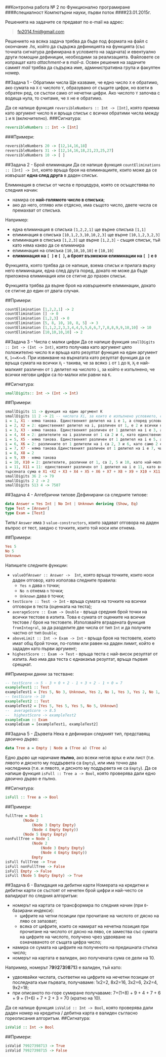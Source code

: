 ##Контролна работа № 2 по Функционално програмиране
####специалност Компютърни науки, първи поток
####23.01.2015г.

Решенията на задачите се предават по e-mail на адрес:

>fp2014.fmi@gmail.com

Решението на всяка задача трябва да бъде под формата на файл с окончание *.hs*, който да съдържа дефиницията на функцията (със точната сигнатура дефинирана в условието на задачата) и евентуално други помощни дефиниции, необходими за реализацията. Файловете се изпращат като *attachment-и* в *mail-a*. Освен решения на задачите самият *mail* трябва да съдържа име, административна група и факултен номер. 

##Задача 1 - Обратими числа
Ще казваме, че едно число `Х` е обратимо, ако сумата на `Х` с числото `Y`, образувано от същите цифри, но взети в обратен ред, се състои само от нечетни цифри. Ако числото `Y` започва с водеща нула, то считаме, че `Х` не е обратимо.

Да се напише функция `reversibleNumbers :: Int -> [Int]`, която приема като аргумент число `N` и връща списък с всички обратими числа между `1` и `N` (включително).
###Сигнатура:
```haskell
reversibleNumbers :: Int -> [Int]
```

###Примери:
```haskell
reversibleNumbers 20 -> [12,14,16,18]
reversibleNumbers 31 -> [12,14,16,18,21,23,25,27]
reversibleNumbers 10 -> [ ]
```

##Задача 2 - Брой елиминации
Да се напише функция `countEliminations :: [Int] -> Int`, която връща броя на елиминациите, които може да се извършат **една след друга** в даден списък.

Елиминация в списък от числа е процедура, която се осъществява по следния начин:
- намира се **най-голямото число в списъка**;
- ако до него, отляво или отдясно, има същото число, двете числа се премахват от списъка.

Например:
- една елиминация в списъка `[1,2,2,1]` ще върне списъка `[1,1]`
- елиминация в списъка `[10,1,2,3,10,10,2,3]` ще върне `[10,1,2,3,2,3]`
- елиминация в списъка `[1,2,3]` ще върне `[1,2,3]` - същия списък, тъй като няма какво да се елиминира
- елиминация на списъка `[10,10,10,10]` е `[10,10]`
- **елиминация на `[ ]` е `[ ]`, а броят възможни елиминации на `[ ]` е `0`**

Функцията, която трябва да се напише, взема списък и прилага върху него елиминации, една след друга поред, докато не може да бъде приложена елиминация или се стигне до празен списък.

Функцията трябва да върне броя на извършените елиминации, докато се стигне до един от двата случая.

##Примери:
```haskell
countElimination [1,2,2,1] -> 2
countElimination [] -> 0
countElimination [1,2,3] -> 0
countElimination [5, 8, 10, 10, 8, 5] -> 3
countElimination [1,1,2,2,3,3,4,4,5,5,6,6,7,7,8,8,9,9,10,10] -> 10
countElimination [10,10,10,10] -> 2
```
##Задача 3 - Числа с малки цифри
Да се напише функция `smallDigits :: Int -> (Int -> Int)`, която получава като аргумент цяло положително число `N` и връща като резултат функция на един аргумент `K`, `1<=K<=9`. При извикване на върнатата като резултат функция да се връща сумата на всички `Х`<sub>i</sub> - такива, че  за всяко `i` от `1` до `N`, `Х`<sub>i</sub> е най-малкият различен от `1` делител на числото `i`, за който е изпълнено, че всички негови цифри са по-малки или равни на `K`.

##Сигнатура:
```haskell
smallDigits:: Int -> (Int -> Int)
```
##Примери:
```haskell
smallDigits 11 -> функция на един аргумент К
smallDigits 11 2 -> 21 -- числата Xi, за които е изпълнено условието, са:
i = 1, X1 - няма такова. Единственият делител на i е 1, а според условието се търсят само делители, различни от 1
i = 2, X2 = 2: единственият делител на i, различен от 1, е 2 и всички негови цифри са по-малки или равни на K = 2
i = 3, X3 - няма такова. Единственият различен от 1 делител на i е 3, а неговите цифри са по-големи от K = 2
i = 4, X4 = 2: делителите на i различни от 1 са 2 и 4, като единственият с цифри по-малки или равни на К = 2 е 2
i = 5, X5 - няма такова. Единственият различен от 1 делител на i е 5, а неговите цифри са по-големи от К = 2
i = 6, X6 = 2: различните от 1 делители на i са 2, 3 и 6, като само 2 е по-малък или равен на К = 2
i = 7, X7 - няма такова.Единственият различен от 1 делител на i е 7, чиито цифри са по-големи от К = 2
i = 8, X8 = 2
i = 9, X9 - няма такова
i = 10, X10 = 2: делителите, различни от 1, са 2, 5 и 10, като най-малкият отговарящ на условието е 2
i = 11, X11 = 11: единственият различен от 1 делител на i е 11, като всички негови цифри са по-малки или равни на К = 2
търсената сума е X1 +X2 + X3 + X4 + X5 + X6 + X7 + X8 + X9 + X10 + X11 = 21
smallDigits 36 2 -> 79
smallDigits 2 2 -> 2
smallDigits 513 4 -> 7507
```

##Задача 4 - Алгебрични типове
Дефинирани са следните типове:
```haskell
data Answer = Yes Int | No Int | Unknown deriving (Show, Eq)
type Test = [Answer]
type Exam = [Test]
```
Типът `Answer` има `3` `value-constructors`, които задават отговора на даден въпрос от тест, заедно с точките, които той носи или отнема.

##Примери:
```haskell
Yes 5
No 5
Unknown
```

Напишете  следните функции:
- `valueOfAnswer :: Answer ->  Int`, която връща точките, които носи даден отговор, като използва следните правила:
    - `Yes n` дава `n` точки;
    - `No n` отнема `n` точки;
    - `Unknown` дава `0` точки;
- `testScore :: Test -> Int` - връща сумата на точките на всички отговори в теста (оценката на теста);
- `averageScore :: Exam -> Double` - връща средния брой точки на всички тестове в изпита. Това е сумата от оценките на всички тестове / броя на тестовете. Използвайте вградената функция `fromIntegral`, за да разделите две числа от тип `Int` и да получите частно от тип `Double`;
- `aboveLimit :: Int -> Exam -> Int` - връща броя на тестовете, които имат общ брой точки, по-голям или равен на даден лимит, който е зададен като първи аргумент;
- `highestScore :: Exam -> Test` - връща теста с най-висок резултат от изпита. Ако има два теста с еднакакъв резултат, връща първия срещнат.

##Примерни данни за тестване:
```haskell
-- testScore -> 5 - 3 + 0 + 2 - 1 + 3 + 2 - 1 + 0 = 7
exampleTest1 :: Test
exampleTest1 = [Yes 5, No 3, Unknown, Yes 2, No 1, Yes 3, Yes 2, No 1, Unknown]
-- testScore -> 10
exampleTest2 :: Test
exampleTest2 = [Yes 5, Yes 5, Yes 5, No 5, Unknown]
--  averageScore -> 8.5
--  highestScore -> exampleTest2
exampleExam :: Exam
exampleExam = [exampleTest1, exampleTest2]
```

##Задача 5 - Дървета
Нека е дефиниран следният тип, представящ двоично дърво:

```haskell
data Tree a = Empty | Node a (Tree a) (Tree a)
```

Едно дърво ще наричаме **пълно**, ако всеки негов връх е или лист (т.е. лявото и дясното му поддървета са `Empty`), или има точно два наследника (т.е. и лявото, и дясното му поддървета не са `Empty`). Да се напише функция `isFull :: Tree a -> Bool`, която проверява дали едно двоично дърво е пълно. 

##Сигнатура:
```haskell
isFull :: Tree a -> Bool
```

##Примери:
```haskell
fullTree = Node 1
		(Node 2
			(Node 3 Empty Empty)
			(Node 4 Empty Empty))
		(Node 5 Empty Empty)
nonFullTree = Node 1
			(Node 2
				(Node 3 Empty Empty)
				(Node 4 Empty Empty))
			Empty
isFull fullTree -> True
isFull nonFullTree -> False
isFull Empty -> False
isFull (Node 5 Empty Empty) -> True
```

##Задача 6 - Валидация на дебитни карти
Номерата на кредитни и дебитни карти се състоят от нечетен брой цифри и най-често се валидират по следния алгоритъм:
- номерът на картата се трансформира по следния начин (при `0`-базирани индекси):
    - цифрите на четни позиции при прочитане на числото от дясно на ляво се запазват;
    - всяка от цифрите, които се намират на нечетна позиция при прочитане на числото от дясно на ляво, се замества със сумата на цифрите на числото, получено чрез удвояване на означаваното от същата цифра число;
- намира се сумата на цифрите на полученото на предишната стъпка число;
- номерът на картата е валиден, ако получената сума се дели на 10.

Например, номерът 7**9**9**2**7**3**9**8**7**1**3 е валиден, тъй като:
- удвоявайки числата, съответни на цифрите на нечетни позиции от последната към първата, получаваме: 1x2=2, 8x2=16, 3x2=6, 2x2=4, 9x2=18;
- при описаното по-горе сумиране получаваме: 7+(1+8) + 9 + 4 + 7 + 6 + 9 + (1+6) + 7 + 2 + 3 = 70 (кратно на 10). 

Да се напише функция `isValid :: Int -> Bool`, която проверява дали даден номер на кредитна / дебитна карта е валиден съгласно гореописания алгоритъм.
##Сигнатура:
```haskell
isValid :: Int -> Bool
```

##Примери:
```haskell
isValid 79927398713 -> True
isValid 79927398715 -> False
```
